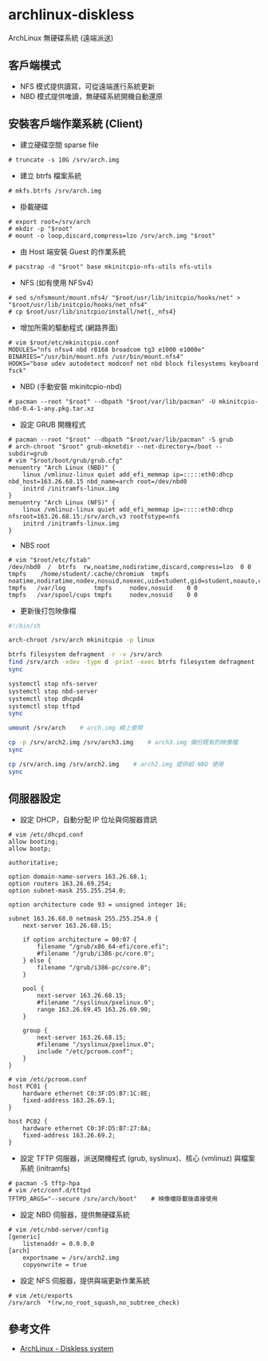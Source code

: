 # archlinux-diskless
ArchLinux 無硬碟系統 (遠端派送)

## 客戶端模式
- NFS 模式提供讀寫，可從遠端進行系統更新
- NBD 模式提供唯讀，無硬碟系統開機自動還原

## 安裝客戶端作業系統 (Client)
- 建立硬碟空間 sparse file
```
# truncate -s 10G /srv/arch.img
```
- 建立 btrfs 檔案系統
```
# mkfs.btrfs /srv/arch.img
```
- 掛載硬碟
```
# export root=/srv/arch
# mkdir -p "$root"
# mount -o loop,discard,compress=lzo /srv/arch.img "$root"
```
- 由 Host 端安裝 Guest 的作業系統
```
# pacstrap -d "$root" base mkinitcpio-nfs-utils nfs-utils
```
- NFS (如有使用 NFSv4)
```
# sed s/nfsmount/mount.nfs4/ "$root/usr/lib/initcpio/hooks/net" > "$root/usr/lib/initcpio/hooks/net_nfs4"
# cp $root/usr/lib/initcpio/install/net{,_nfs4}
```
- 增加所需的驅動程式 (網路界面)
```
# vim $root/etc/mkinitcpio.conf
MODULES="nfs nfsv4 nbd r8168 broadcom tg3 e1000 e1000e"
BINARIES="/usr/bin/mount.nfs /usr/bin/mount.nfs4"
HOOKS="base udev autodetect modconf net nbd block filesystems keyboard fsck"
```
- NBD (手動安裝 mkinitcpio-nbd)
```
# pacman --root "$root" --dbpath "$root/var/lib/pacman" -U mkinitcpio-nbd-0.4-1-any.pkg.tar.xz
```
- 設定 GRUB 開機程式
```
# pacman --root "$root" --dbpath "$root/var/lib/pacman" -S grub
# arch-chroot "$root" grub-mknetdir --net-directory=/boot --subdir=grub
# vim "$root/boot/grub/grub.cfg"
menuentry "Arch Linux (NBD)" {
    linux /vmlinuz-linux quiet add_efi_memmap ip=:::::eth0:dhcp nbd_host=163.26.68.15 nbd_name=arch root=/dev/nbd0
    initrd /initramfs-linux.img
}
menuentry "Arch Linux (NFS)" {
    linux /vmlinuz-linux quiet add_efi_memmap ip=:::::eth0:dhcp nfsroot=163.26.68.15:/srv/arch,v3 rootfstype=nfs
    initrd /initramfs-linux.img
}
```
- NBS root
```
# vim "$root/etc/fstab"
/dev/nbd0  /  btrfs  rw,noatime,nodiratime,discard,compress=lzo  0 0
tmpfs    /home/student/.cache/chromium  tmpfs noatime,nodiratime,nodev,nosuid,noexec,uid=student,gid=student,noauto,comment=systemd.automount
tmpfs   /var/log        tmpfs     nodev,nosuid    0 0
tmpfs   /var/spool/cups tmpfs     nodev,nosuid    0 0
```
- 更新後打包映像檔
```bash
#!/bin/sh

arch-chroot /srv/arch mkinitcpio -p linux

btrfs filesystem defragment -r -v /srv/arch
find /srv/arch -xdev -type d -print -exec btrfs filesystem defragment '{}' \;
sync

systemctl stop nfs-server
systemctl stop nbd-server
systemctl stop dhcpd4
systemctl stop tftpd
sync

umount /srv/arch    # arch.img 線上使用

cp -p /srv/arch2.img /srv/arch3.img    # arch3.img 備份既有的映像檔
sync

cp /srv/arch.img /srv/arch2.img    # arch2.img 提供給 NBD 使用
sync
```

## 伺服器設定
- 設定 DHCP，自動分配 IP 位址與伺服器資訊
```
# vim /etc/dhcpd.conf
allow booting;
allow bootp;

authoritative;

option domain-name-servers 163.26.68.1;
option routers 163.26.69.254;
option subnet-mask 255.255.254.0;

option architecture code 93 = unsigned integer 16;

subnet 163.26.68.0 netmask 255.255.254.0 {
    next-server 163.26.68.15;

    if option architecture = 00:07 {
        filename "/grub/x86_64-efi/core.efi";
        #filename "/grub/i386-pc/core.0";
    } else {
        filename "/grub/i386-pc/core.0";
    }

    pool {
        next-server 163.26.68.15;
        #filename "/syslinux/pxelinux.0";
        range 163.26.69.45 163.26.69.90;
    }

    group {
        next-server 163.26.68.15;
        #filename "/syslinux/pxelinux.0";
        include "/etc/pcroom.conf";
    }
}
```
```
# vim /etc/pcroom.conf
host PC01 {
    hardware ethernet C0:3F:D5:B7:1C:8E;
    fixed-address 163.26.69.1;
}

host PC02 {
    hardware ethernet C0:3F:D5:B7:27:8A;
    fixed-address 163.26.69.2;
}
```
- 設定 TFTP 伺服器，派送開機程式 (grub, syslinux)、核心 (vmlinuz) 與檔案系統 (initramfs)
```
# pacman -S tftp-hpa
# vim /etc/conf.d/tftpd
TFTPD_ARGS="--secure /srv/arch/boot"    # 映像檔掛載後直接使用
```
- 設定 NBD 伺服器，提供無硬碟系統
```
# vim /etc/nbd-server/config
[generic]
    listenaddr = 0.0.0.0
[arch]
    exportname = /srv/arch2.img
    copyonwrite = true
```
- 設定 NFS 伺服器，提供與端更新作業系統
```
# vim /etc/exports
/srv/arch  *(rw,no_root_squash,no_subtree_check)
```

## 參考文件
- [ArchLinux - Diskless system](https://wiki.archlinux.org/index.php/Diskless_system)
